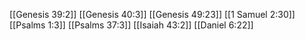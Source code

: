 [[Genesis 39:2]]
[[Genesis 40:3]]
[[Genesis 49:23]]
[[1 Samuel 2:30]]
[[Psalms 1:3]]
[[Psalms 37:3]]
[[Isaiah 43:2]]
[[Daniel 6:22]]
